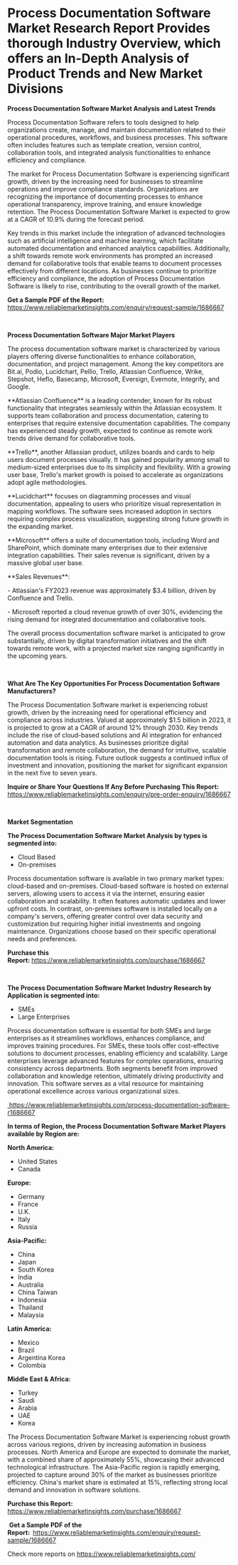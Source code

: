 <p><h1>Process Documentation Software Market Research Report Provides thorough Industry Overview, which offers an In-Depth Analysis of Product Trends and New Market Divisions</h1></p><p><strong>Process Documentation Software Market Analysis and Latest Trends</strong></p>
<p><p>Process Documentation Software refers to tools designed to help organizations create, manage, and maintain documentation related to their operational procedures, workflows, and business processes. This software often includes features such as template creation, version control, collaboration tools, and integrated analysis functionalities to enhance efficiency and compliance.</p><p>The market for Process Documentation Software is experiencing significant growth, driven by the increasing need for businesses to streamline operations and improve compliance standards. Organizations are recognizing the importance of documenting processes to enhance operational transparency, improve training, and ensure knowledge retention. The Process Documentation Software Market is expected to grow at a CAGR of 10.9% during the forecast period. </p><p>Key trends in this market include the integration of advanced technologies such as artificial intelligence and machine learning, which facilitate automated documentation and enhanced analytics capabilities. Additionally, a shift towards remote work environments has prompted an increased demand for collaborative tools that enable teams to document processes effectively from different locations. As businesses continue to prioritize efficiency and compliance, the adoption of Process Documentation Software is likely to rise, contributing to the overall growth of the market.</p></p>
<p><strong>Get a Sample PDF of the Report:&nbsp;</strong> <a href="https://www.reliablemarketinsights.com/enquiry/request-sample/1686667?utm_campaign=2792&utm_medium=2&utm_source=Github&utm_content=ia&utm_term=26032025&utm_id=process-documentation-software">https://www.reliablemarketinsights.com/enquiry/request-sample/1686667</a></p>
<p>&nbsp;</p>
<p><strong>Process Documentation Software Major Market Players</strong></p>
<p><p>The process documentation software market is characterized by various players offering diverse functionalities to enhance collaboration, documentation, and project management. Among the key competitors are Bit.ai, Podio, Lucidchart, Pellio, Trello, Atlassian Confluence, Wrike, Stepshot, Heflo, Basecamp, Microsoft, Eversign, Evernote, Integrify, and Google.</p><p>**Atlassian Confluence** is a leading contender, known for its robust functionality that integrates seamlessly within the Atlassian ecosystem. It supports team collaboration and process documentation, catering to enterprises that require extensive documentation capabilities. The company has experienced steady growth, expected to continue as remote work trends drive demand for collaborative tools.</p><p>**Trello**, another Atlassian product, utilizes boards and cards to help users document processes visually. It has gained popularity among small to medium-sized enterprises due to its simplicity and flexibility. With a growing user base, Trello's market growth is poised to accelerate as organizations adopt agile methodologies.</p><p>**Lucidchart** focuses on diagramming processes and visual documentation, appealing to users who prioritize visual representation in mapping workflows. The software sees increased adoption in sectors requiring complex process visualization, suggesting strong future growth in the expanding market.</p><p>**Microsoft** offers a suite of documentation tools, including Word and SharePoint, which dominate many enterprises due to their extensive integration capabilities. Their sales revenue is significant, driven by a massive global user base.</p><p>**Sales Revenues**: </p><p>- Atlassian's FY2023 revenue was approximately $3.4 billion, driven by Confluence and Trello.</p><p>- Microsoft reported a cloud revenue growth of over 30%, evidencing the rising demand for integrated documentation and collaborative tools.</p><p>The overall process documentation software market is anticipated to grow substantially, driven by digital transformation initiatives and the shift towards remote work, with a projected market size ranging significantly in the upcoming years.</p></p>
<p>&nbsp;</p>
<p><strong>What Are The Key Opportunities For Process Documentation Software Manufacturers?</strong></p>
<p><p>The Process Documentation Software market is experiencing robust growth, driven by the increasing need for operational efficiency and compliance across industries. Valued at approximately $1.5 billion in 2023, it is projected to grow at a CAGR of around 12% through 2030. Key trends include the rise of cloud-based solutions and AI integration for enhanced automation and data analytics. As businesses prioritize digital transformation and remote collaboration, the demand for intuitive, scalable documentation tools is rising. Future outlook suggests a continued influx of investment and innovation, positioning the market for significant expansion in the next five to seven years.</p></p>
<p><strong>Inquire or Share Your Questions If Any Before Purchasing This Report:</strong> <a href="https://www.reliablemarketinsights.com/enquiry/pre-order-enquiry/1686667?utm_campaign=2792&utm_medium=2&utm_source=Github&utm_content=ia&utm_term=26032025&utm_id=process-documentation-software">https://www.reliablemarketinsights.com/enquiry/pre-order-enquiry/1686667</a></p>
<p>&nbsp;</p>
<p><strong>Market Segmentation</strong></p>
<p><strong>The Process Documentation Software Market Analysis by types is segmented into:</strong></p>
<p><ul><li>Cloud Based</li><li>On-premises</li></ul></p>
<p><p>Process documentation software is available in two primary market types: cloud-based and on-premises. Cloud-based software is hosted on external servers, allowing users to access it via the internet, ensuring easier collaboration and scalability. It often features automatic updates and lower upfront costs. In contrast, on-premises software is installed locally on a company's servers, offering greater control over data security and customization but requiring higher initial investments and ongoing maintenance. Organizations choose based on their specific operational needs and preferences.</p></p>
<p><strong>Purchase this Report:&nbsp;</strong><a href="https://www.reliablemarketinsights.com/purchase/1686667?utm_campaign=2792&utm_medium=2&utm_source=Github&utm_content=ia&utm_term=26032025&utm_id=process-documentation-software">https://www.reliablemarketinsights.com/purchase/1686667</a></p>
<p>&nbsp;</p>
<p><strong>The Process Documentation Software Market Industry Research by Application is segmented into:</strong></p>
<p><ul><li>SMEs</li><li>Large Enterprises</li></ul></p>
<p><p>Process documentation software is essential for both SMEs and large enterprises as it streamlines workflows, enhances compliance, and improves training procedures. For SMEs, these tools offer cost-effective solutions to document processes, enabling efficiency and scalability. Large enterprises leverage advanced features for complex operations, ensuring consistency across departments. Both segments benefit from improved collaboration and knowledge retention, ultimately driving productivity and innovation. This software serves as a vital resource for maintaining operational excellence across various organizational sizes.</p></p>
<p><a href="https://www.reliablemarketinsights.com/process-documentation-software-r1686667?utm_campaign=2792&utm_medium=2&utm_source=Github&utm_content=ia&utm_term=26032025&utm_id=process-documentation-software">&nbsp;https://www.reliablemarketinsights.com/process-documentation-software-r1686667</a></p>
<p><strong>In terms of Region, the Process Documentation Software Market Players available by Region are:</strong></p>
<p>
    <p> <strong> North America: </strong>
        <ul>
            <li>United States</li>
            <li>Canada</li>
        </ul>
        </p> 
    <p> <strong> Europe: </strong>
        <ul>
            <li>Germany</li>
            <li>France</li>
            <li>U.K.</li>
            <li>Italy</li>
            <li>Russia</li>
        </ul>
        </p> 
    <p> <strong> Asia-Pacific: </strong>
        <ul>
            <li>China</li>
            <li>Japan</li>
            <li>South Korea</li>
            <li>India</li>
            <li>Australia</li>
            <li>China Taiwan</li>
            <li>Indonesia</li>
            <li>Thailand</li>
            <li>Malaysia</li>
        </ul>
        </p> 
    <p> <strong> Latin America: </strong>
        <ul>
            <li>Mexico</li>
            <li>Brazil</li>
            <li>Argentina Korea</li>
            <li>Colombia</li>
        </ul>
        </p> 
    <p> <strong> Middle East & Africa: </strong>
        <ul>
            <li>Turkey</li>
            <li>Saudi</li>
            <li>Arabia</li>
            <li>UAE</li>
            <li>Korea</li>
        </ul>
    </p>
    </p>
<p><p>The Process Documentation Software Market is experiencing robust growth across various regions, driven by increasing automation in business processes. North America and Europe are expected to dominate the market, with a combined share of approximately 55%, showcasing their advanced technological infrastructure. The Asia-Pacific region is rapidly emerging, projected to capture around 30% of the market as businesses prioritize efficiency. China's market share is estimated at 15%, reflecting strong local demand and innovation in software solutions.</p></p>
<p><strong>Purchase this Report: </strong><a href="https://www.reliablemarketinsights.com/purchase/1686667?utm_campaign=2792&utm_medium=2&utm_source=Github&utm_content=ia&utm_term=26032025&utm_id=process-documentation-software">https://www.reliablemarketinsights.com/purchase/1686667</a></p>
<p>&nbsp;<strong>Get a Sample PDF of the Report:&nbsp;&nbsp;</strong><a href="https://www.reliablemarketinsights.com/enquiry/request-sample/1686667?utm_campaign=2792&utm_medium=2&utm_source=Github&utm_content=ia&utm_term=26032025&utm_id=process-documentation-software">https://www.reliablemarketinsights.com/enquiry/request-sample/1686667</a></p>
<p><strong></strong></p>
<p>Check more reports on <a href="https://www.reliablemarketinsights.com/?utm_campaign=2792&utm_medium=2&utm_source=Github&utm_content=ia&utm_term=26032025&utm_id=process-documentation-software">https://www.reliablemarketinsights.com/</a></p>